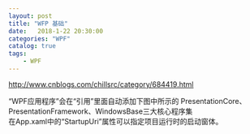 ```yaml
---  
layout: post  
title: "WFP 基础"  
date:   2018-1-22 20:30:00   
categories: "WPF"  
catalog: true  
tags:   
    - WPF  
---  
```

  
 
 
http://www.cnblogs.com/chillsrc/category/684419.html

“WPF应用程序”会在“引用”里面自动添加下图中所示的 PresentationCore、PresentationFramework、WindowsBase三大核心程序集  
在App.xaml中的“StartupUri”属性可以指定项目运行时的启动窗体。